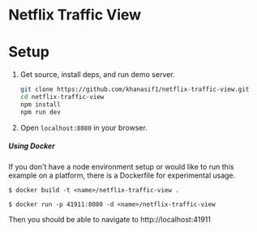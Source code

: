 # Netflix Traffic View

# Setup
1. Get source, install deps, and run demo server.

   ```sh
   git clone https://github.com/khanasif1/netflix-traffic-view.git
   cd netflix-traffic-view
   npm install
   npm run dev
   ```

2. Open `localhost:8080` in your browser.

##### Using Docker
If you don't have a node environment setup or would like to run this example on a platform, there is a Dockerfile for experimental usage.

```
$ docker build -t <name>/netflix-traffic-view .
```
```
$ docker run -p 41911:8080 -d <name>/netflix-traffic-view
```

Then you should be able to navigate to http://localhost:41911
